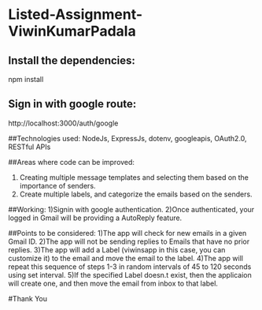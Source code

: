 # Listed-Assignment-ViwinKumarPadala

## Install the dependencies:
npm install

## Sign in with google route:
http://localhost:3000/auth/google

##Technologies used:
NodeJs, ExpressJs, dotenv, googleapis, OAuth2.0, RESTful APIs

##Areas where code can be improved:
1) Creating multiple message templates and selecting them based on the importance of senders.
2) Create multiple labels, and categorize the emails based on the senders.

##Working:
1)Signin with google authentication.
2)Once authenticated, your logged in Gmail will be providing a AutoReply feature.

##Points to be considered:
1)The app will check for new emails in a given Gmail ID.
2)The app will not be sending replies to Emails that have no prior replies.
3)The app will add a Label (viwinsapp in this case, you can customize it) to the email and move the email to the label.
4)The app will repeat this sequence of steps 1-3 in random intervals of 45 to 120 seconds using set interval.
5)If the specified Label doesn.t exist, then the applicaion will create one, and then move the email from inbox to that label.

#Thank You
